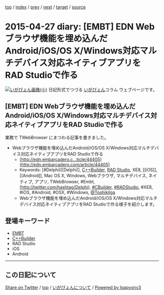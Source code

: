 [top](../index.html) 
 / [index](index.html) 
 / [prev](ig150426.html) 
 / [next](ig150428.html) 
 / [target](https://igapyon.github.io/diary/2015/ig150427.html) 
 / [source](https://github.com/igapyon/diary/blob/master/2015/ig150427.src.md) 

2015-04-27 diary: [EMBT] EDN Webブラウザ機能を埋め込んだAndroid/iOS/OS X/Windows対応マルチデバイス対応ネイティブアプリをRAD Studioで作る
=====================================================================================================
[![いがぴょん画像(小)](https://igapyon.github.io/diary/images/iga200306s.jpg "いがぴょん")](https://igapyon.github.io/diary/memo/memoigapyon.html) 日記形式でつづる [いがぴょん](https://igapyon.github.io/diary/memo/memoigapyon.html)コラム ウェブページです。

## [EMBT] EDN Webブラウザ機能を埋め込んだAndroid/iOS/OS X/Windows対応マルチデバイス対応ネイティブアプリをRAD Studioで作る

業務で TWebBrowser にまつわる記事を書きました。

* Webブラウザ機能を埋め込んだAndroid/iOS/OS X/Windows対応マルチデバイス対応ネイティブアプリをRAD Studioで作る
  * [http://edn.embarcadero.c...ticle/44405](http://edn.embarcadero.com/article/44405)
  * Keywords: [#Delphi]([Delphi]], [C++Builder](../keyword/cppbuilder.html), [RAD Studio](https://www.embarcadero.com/jp/products/rad-studio), XE8, [[iOS]], [[Android]], Mac OS X, Windows, Webブラウザ, マルチデバイス, ネイティブ, アプリ, TWebBrowser, #Embt, [http://twitter.com/hashtag/Delphi), [#CBuilder](http://twitter.com/hashtag/CBuilder), [#RADStudio](http://twitter.com/hashtag/RADStudio), #XE8, #iOS, #Android, #OSX, #Windows, [@ToshikiIga](http://twitter.com/ToshikiIga)
  * Webブラウザ機能を埋め込んだAndroid/iOS/OS X/Windows対応マルチデバイス対応ネイティブアプリをRAD Studioで作る様子を紹介します。

## 登場キーワード

* [EMBT](../keyword/embt.html)
* [C++Builder](../keyword/cppbuilder.html)
* RAD Studio
* iOS
* Android

----------------------------------------------------------------------------------------------------

## この日記について

[Share on Twitter](https://twitter.com/intent/tweet?hashtags=igapyon%2Cdiary%2C%E3%81%84%E3%81%8C%E3%81%B4%E3%82%87%E3%82%93%2CEMBT%2CC%2B%2BBuilder%2CRAD+Studio%2CiOS%2CAndroid&text=%5BEMBT%5D+EDN+Web%E3%83%96%E3%83%A9%E3%82%A6%E3%82%B6%E6%A9%9F%E8%83%BD%E3%82%92%E5%9F%8B%E3%82%81%E8%BE%BC%E3%82%93%E3%81%A0Android%2FiOS%2FOS+X%2FWindows%E5%AF%BE%E5%BF%9C%E3%83%9E%E3%83%AB%E3%83%81%E3%83%87%E3%83%90%E3%82%A4%E3%82%B9%E5%AF%BE%E5%BF%9C%E3%83%8D%E3%82%A4%E3%83%86%E3%82%A3%E3%83%96%E3%82%A2%E3%83%97%E3%83%AA%E3%82%92RAD+Studio%E3%81%A7%E4%BD%9C%E3%82%8B&url=https%3A%2F%2Figapyon.github.io%2Fdiary%2F2015%2Fig150427.html) / [top](../index.html) / [いがぴょんについて](https://igapyon.github.io/diary/memo/memoigapyon.html) / [Powered by Igapyonv3](https://github.com/igapyon/igapyonv3)
